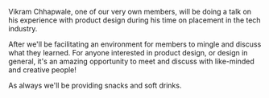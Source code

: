 Vikram Chhapwale, one of our very own members, will be doing a talk on his experience with product design during his time on placement in the tech industry.

After we'll be facilitating an environment for members to mingle and discuss what they learned. For anyone interested in product design, or design in general, it's an amazing opportunity to meet and discuss with like-minded and creative people!

As always we'll be providing snacks and soft drinks.